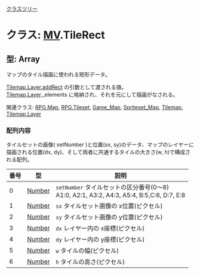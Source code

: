 [クラスツリー](index.md)

# クラス:  [MV](MV.md).TileRect

## 型: Array
マップのタイル描画に使われる矩形データ。

[Tilemap.Layer.addRect](Tilemap.Layer#addRect-) の引数として渡される値。<br />
[Tilemap.Layer](Tilemap.Layer.md)._elements に格納され、それを元にして描画がなされる。


関連クラス: [RPG.Map](RPG.Map.md), [RPG.Tileset](RPG.Tileset.md), [Game_Map](Game_Map.md), [Spriteset_Map](Spriteset_Map.md), [Tilemap](Tilemap.md), [Tilemap.Layer](Tilemap.Layer.md)

### 配列内容
タイルセットの画像( setNumber )と位置(sx, sy)のデータ、マップのレイヤーに描画される位置(dx, dy)、そして両者に共通するタイルの大きさ(w, h)で構成される配列。

| 番号 | 型 | 説明 |
| --- | --- | --- |
| 0 | [Number](Number.md) | `setNumber` タイルセットの区分番号(0〜8)<br />A1:0, A2:1, A3:2, A4:3, A5:4, B:5,C:6, D:7, E:8 |
| 1 | [Number](Number.md) |  `sx` タイルセット画像の x位置(ピクセル) |
| 2 | [Number](Number.md) |  `sy` タイルセット画像の y位置(ピクセル) |
| 3 | [Number](Number.md) | `dx` レイヤー内の x座標(ピクセル) |
| 4 | [Number](Number.md) | `dy` レイヤー内の y座標(ピクセル) |
| 5 | [Number](Number.md) |  `w` タイルの幅(ピクセル) |
| 6 | [Number](Number.md) |  `h` タイルの高さ(ピクセル) |
